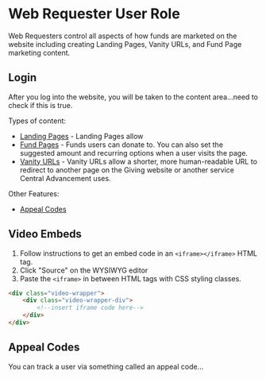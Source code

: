 # Web Requester User Role

Web Requesters control all aspects of how funds are marketed on the website including creating Landing Pages,
Vanity URLs, and Fund Page marketing content. 

## Login

After you log into the website, you will be taken to the content area...need to check if this is true.

Types of content:
- [Landing Pages](landing-pages.md) - Landing Pages allow
- [Fund Pages](fund-pages.md) - Funds users can donate to. You can also set the suggested amount and recurring 
  options when a user visits the page.
- [Vanity URLs](vanity-urls.md) - Vanity URLs allow a shorter, more human-readable URL to redirect to another page 
  on the Giving website or another service Central Advancement uses. 

Other Features:
- [Appeal Codes](#appeal-codes)

## Video Embeds

1. Follow instructions to get an embed code in an `<iframe></iframe>` HTML tag.
2. Click "Source" on the WYSIWYG editor
3. Paste the `<iframe>` in between HTML tags with CSS styling classes.

```html
<div class="video-wrapper">
    <div class="video-wrapper-div">
        <!--insert iframe code here-->
    </div>
</div>
```

## Appeal Codes

You can track a user via something called an appeal code...


